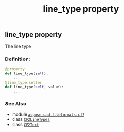 ﻿---
title: line_type property
second_title: Aspose.CAD for Python via .NET API References
description: 
type: docs
weight: 70
url: /aspose.cad.fileformats.cf2/cf2text/line_type/
is_root: false
---

## line_type property


The line type
### Definition:
```python
@property
def line_type(self):
    ...
@line_type.setter
def line_type(self, value):
    ...
```

### See Also
* module [`aspose.cad.fileformats.cf2`](../../)
* class [`CF2LineTypes`](/cad/python-net/aspose.cad.fileformats.cf2/cf2linetypes)
* class [`CF2Text`](/cad/python-net/aspose.cad.fileformats.cf2/cf2text)
